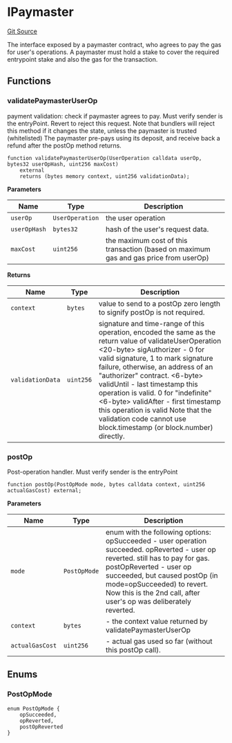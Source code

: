 # IPaymaster
[Git Source](https://github.com/TrueWallet/contracts/blob/843930f01013ad22976a2d653f9d67aaa82d54f4/src/interfaces/IPaymaster.sol)

The interface exposed by a paymaster contract, who agrees to pay the gas for user's operations.
A paymaster must hold a stake to cover the required entrypoint stake and also the gas for the transaction.


## Functions
### validatePaymasterUserOp

payment validation: check if paymaster agrees to pay.
Must verify sender is the entryPoint.
Revert to reject this request.
Note that bundlers will reject this method if it changes the state, unless the paymaster is trusted (whitelisted)
The paymaster pre-pays using its deposit, and receive back a refund after the postOp method returns.


```solidity
function validatePaymasterUserOp(UserOperation calldata userOp, bytes32 userOpHash, uint256 maxCost)
    external
    returns (bytes memory context, uint256 validationData);
```
**Parameters**

|Name|Type|Description|
|----|----|-----------|
|`userOp`|`UserOperation`|the user operation|
|`userOpHash`|`bytes32`|hash of the user's request data.|
|`maxCost`|`uint256`|the maximum cost of this transaction (based on maximum gas and gas price from userOp)|

**Returns**

|Name|Type|Description|
|----|----|-----------|
|`context`|`bytes`|value to send to a postOp zero length to signify postOp is not required.|
|`validationData`|`uint256`|signature and time-range of this operation, encoded the same as the return value of validateUserOperation <20-byte> sigAuthorizer - 0 for valid signature, 1 to mark signature failure, otherwise, an address of an "authorizer" contract. <6-byte> validUntil - last timestamp this operation is valid. 0 for "indefinite" <6-byte> validAfter - first timestamp this operation is valid Note that the validation code cannot use block.timestamp (or block.number) directly.|


### postOp

Post-operation handler.
Must verify sender is the entryPoint


```solidity
function postOp(PostOpMode mode, bytes calldata context, uint256 actualGasCost) external;
```
**Parameters**

|Name|Type|Description|
|----|----|-----------|
|`mode`|`PostOpMode`|enum with the following options: opSucceeded - user operation succeeded. opReverted  - user op reverted. still has to pay for gas. postOpReverted - user op succeeded, but caused postOp (in mode=opSucceeded) to revert. Now this is the 2nd call, after user's op was deliberately reverted.|
|`context`|`bytes`|- the context value returned by validatePaymasterUserOp|
|`actualGasCost`|`uint256`|- actual gas used so far (without this postOp call).|


## Enums
### PostOpMode

```solidity
enum PostOpMode {
    opSucceeded,
    opReverted,
    postOpReverted
}
```

